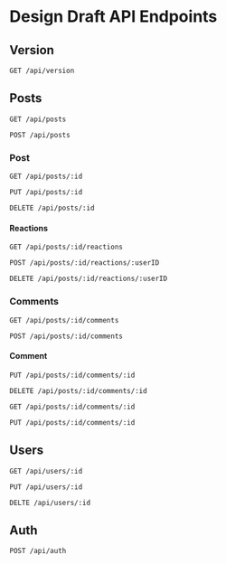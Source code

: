 # Design Draft API Endpoints


## Version

`GET /api/version`

## Posts

`GET /api/posts`

`POST /api/posts`

### Post

`GET /api/posts/:id`

`PUT /api/posts/:id`

`DELETE /api/posts/:id`

#### Reactions

`GET /api/posts/:id/reactions`

`POST /api/posts/:id/reactions/:userID`

`DELETE /api/posts/:id/reactions/:userID`

### Comments

`GET /api/posts/:id/comments`

`POST /api/posts/:id/comments`

#### Comment

`PUT /api/posts/:id/comments/:id`

`DELETE /api/posts/:id/comments/:id`

`GET /api/posts/:id/comments/:id`

`PUT /api/posts/:id/comments/:id`

## Users

`GET /api/users/:id`

`PUT /api/users/:id`

`DELTE /api/users/:id`

## Auth

`POST /api/auth`